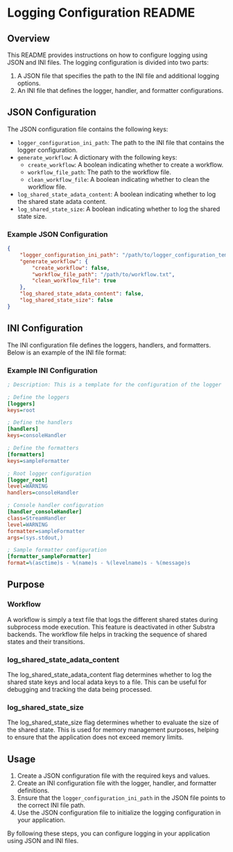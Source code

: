 # Logging Configuration README

## Overview

This README provides instructions on how to configure logging using JSON and INI files. The logging configuration is divided into two parts:
1. A JSON file that specifies the path to the INI file and additional logging options.
2. An INI file that defines the logger, handler, and formatter configurations.

## JSON Configuration

The JSON configuration file contains the following keys:

- `logger_configuration_ini_path`: The path to the INI file that contains the logger configuration.
- `generate_workflow`: A dictionary with the following keys:
  - `create_workflow`: A boolean indicating whether to create a workflow.
  - `workflow_file_path`: The path to the workflow file.
  - `clean_workflow_file`: A boolean indicating whether to clean the workflow file.
- `log_shared_state_adata_content`: A boolean indicating whether to log the shared state adata content.
- `log_shared_state_size`: A boolean indicating whether to log the shared state size.

### Example JSON Configuration

```json
{
    "logger_configuration_ini_path": "/path/to/logger_configuration_template.ini",
    "generate_workflow": {
        "create_workflow": false,
        "workflow_file_path": "/path/to/workflow.txt",
        "clean_workflow_file": true
    },
    "log_shared_state_adata_content": false,
    "log_shared_state_size": false
}
```

## INI Configuration

The INI configuration file defines the loggers, handlers, and formatters. Below is an example of the INI file format:

### Example INI Configuration

```ini
; Description: This is a template for the configuration of the logger

; Define the loggers
[loggers]
keys=root

; Define the handlers
[handlers]
keys=consoleHandler

; Define the formatters
[formatters]
keys=sampleFormatter

; Root logger configuration
[logger_root]
level=WARNING
handlers=consoleHandler

; Console handler configuration
[handler_consoleHandler]
class=StreamHandler
level=WARNING
formatter=sampleFormatter
args=(sys.stdout,)

; Sample formatter configuration
[formatter_sampleFormatter]
format=%(asctime)s - %(name)s - %(levelname)s - %(message)s
```

## Purpose

### Workflow
A workflow is simply a text file that logs the different shared states during subprocess mode execution. This feature is deactivated in other Substra backends. The workflow file helps in tracking the sequence of shared states and their transitions.

### log_shared_state_adata_content
The log_shared_state_adata_content flag determines whether to log the shared state keys and local adata keys to a file. This can be useful for debugging and tracking the data being processed.

### log_shared_state_size
The log_shared_state_size flag determines whether to evaluate the size of the shared state. This is used for memory management purposes, helping to ensure that the application does not exceed memory limits.

## Usage

1. Create a JSON configuration file with the required keys and values.
2. Create an INI configuration file with the logger, handler, and formatter definitions.
3. Ensure that the `logger_configuration_ini_path` in the JSON file points to the correct INI file path.
4. Use the JSON configuration file to initialize the logging configuration in your application.

By following these steps, you can configure logging in your application using JSON and INI files.
